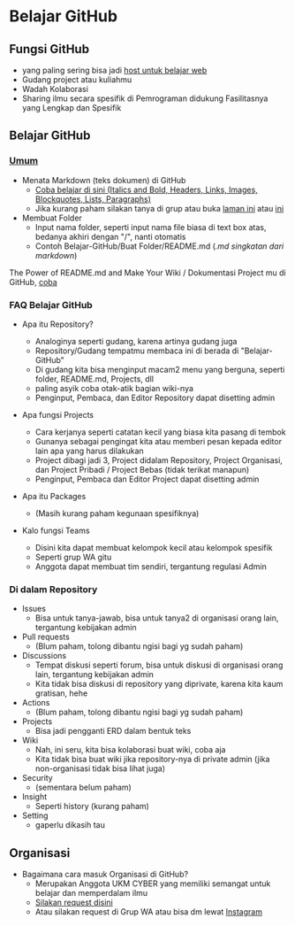 # Belajar GitHub

## Fungsi GitHub
- yang paling sering bisa jadi [host untuk belajar web](https://pages.github.com/)
- Gudang project atau kuliahmu
- Wadah Kolaborasi
- Sharing ilmu secara spesifik di Pemrograman didukung Fasilitasnya yang Lengkap dan Spesifik

## Belajar GitHub

### [Umum](https://guides.github.com/)
- Menata Markdown (teks dokumen) di GitHub
  - [Coba belajar di sini (Italics and Bold, Headers, Links, Images, Blockquotes, Lists, Paragraphs)](https://www.markdowntutorial.com/)
  - Jika kurang paham silakan tanya di grup atau buka [laman ini](https://guides.github.com/features/mastering-markdown/) atau [ini](https://github.com/adam-p/markdown-here/wiki/Markdown-Cheatsheet)
- Membuat Folder
  - Input nama folder, seperti input nama file biasa di text box atas, bedanya akhiri dengan "/", nanti otomatis
  - Contoh Belajar-GitHub/Buat Folder/README.md (*.md singkatan dari markdown*)

The Power of README.md and Make Your Wiki / Dokumentasi Project mu di GitHub, [coba](https://guides.github.com/features/wikis/)

### FAQ Belajar GitHub
- Apa itu Repository?
  - Analoginya seperti gudang, karena artinya gudang juga
  - Repository/Gudang tempatmu membaca ini di berada di "Belajar-GitHub"
  - Di gudang kita bisa menginput macam2 menu yang berguna, seperti folder, README.md, Projects, dll
  - paling asyik coba otak-atik bagian wiki-nya
  - Penginput, Pembaca, dan Editor Repository dapat disetting admin
  
- Apa fungsi Projects
  - Cara kerjanya seperti catatan kecil yang biasa kita pasang di tembok
  - Gunanya sebagai pengingat kita atau memberi pesan kepada editor lain apa yang harus dilakukan
  - Project dibagi jadi 3, Project didalam Repository, Project Organisasi, dan Project Pribadi / Project Bebas (tidak terikat manapun)
  - Penginput, Pembaca dan Editor Project dapat disetting admin

- Apa itu Packages
  - (Masih kurang paham kegunaan spesifiknya)

- Kalo fungsi Teams
  - Disini kita dapat membuat kelompok kecil atau kelompok spesifik
  - Seperti grup WA gitu
  - Anggota dapat membuat tim sendiri, tergantung regulasi Admin
 
### Di dalam Repository
  - Issues
    - Bisa untuk tanya-jawab, bisa untuk tanya2 di organisasi orang lain, tergantung kebijakan admin
  - Pull requests
    - (Blum paham, tolong dibantu ngisi bagi yg sudah paham)
  - Discussions
    - Tempat diskusi seperti forum, bisa untuk diskusi di organisasi orang lain, tergantung kebijakan admin
    - Kita tidak bisa diskusi di repository yang diprivate, karena kita kaum gratisan, hehe
  - Actions
    - (Blum paham, tolong dibantu ngisi bagi yg sudah paham)
  - Projects
    - Bisa jadi pengganti ERD dalam bentuk teks
  - Wiki
    - Nah, ini seru, kita bisa kolaborasi buat wiki, coba aja
    - Kita tidak bisa buat wiki jika repository-nya di private admin (jika non-organisasi tidak bisa lihat juga)
  - Security
    - (sementara belum paham)
  - Insight
    - Seperti history (kurang paham)
  - Setting
    - gaperlu dikasih tau

## Organisasi
- Bagaimana cara masuk Organisasi di GitHub?
  - Merupakan Anggota UKM CYBER yang memiliki semangat untuk belajar dan memperdalam ilmu
  - [Silakan request disini](https://github.com/UKM-CYBER-Amikom-Solo/FAQ/discussions/1)
  - Atau silakan request di Grup WA atau bisa dm lewat [Instagram](https://www.instagram.com/cyber.amikom/)
